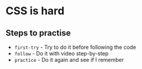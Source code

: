 # CSS is hard

## Steps to practise


* `first-try` - Try to do it before following the code
* `follow` - Do it with video step-by-step
* `practice` - Do it again and see if I remember
